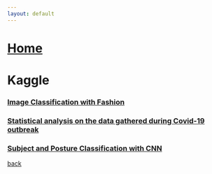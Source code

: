 ```yaml
---
layout: default
---
```


# [Home](https://grvanand001.github.io/)

# Kaggle

### [Image Classification with Fashion](https://www.kaggle.com/grvaries001/image-classification-challenge)

### [Statistical analysis on the data gathered during Covid-19 outbreak](https://www.kaggle.com/grvaries001/covid19-global-confirmed-cases-prediction-lr-model)

### [Subject and Posture Classification with CNN](https://www.kaggle.com/code/grvaries001/subject-and-posture-classification-with-cnn)

[back](./)